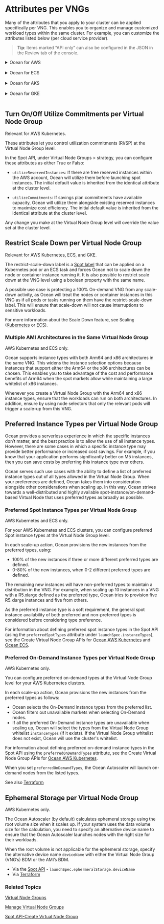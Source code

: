 # Attributes per VNGs 

Many of the attributes that you apply to your cluster can be applied specifically per VNG. This enables you to organize and manage customized workload types within the same cluster. For example, you can customize the attributes listed below (per cloud service provider).

> **Tip**: Items marked “API only” can also be configured in the JSON in the Review tab of the console.

<details>
  <summary markdown="span">Ocean for AWS</summary>

## Ocean for AWS Kubernetes

The following is a list of attributes customizable per VNG in Ocean for AWS. Some of the features can be accessed using the [API only](https://docs.spot.io/api/#operation/OceanAWSLaunchSpecUpdate), as indicated below.

- Associate Public IP (API only)
- Block Device Mappings
- Elastic IPs
- Headroom
- Instance Types- whitelist or blacklist (these must be a subset of the instance types defined for the Ocean cluster.)
- Instance Profile
- Labels
- Launch Instance
- Maximum Nodes
- Minimum Nodes
- Multiple AMI Architectures in same VNG 
- Metadata v2 (API only)
- Preferred Spot Instance Types (API only)
- Restrict scale down
- Roll
- Security Group IDs
- Shutdown hours
- Spot% to use within the VNG
- Subnet IDs
- Tags
- Taints
- User Data

For example, you could use the Labels and Taints attributes to instruct Ocean which labels and taints are applied on the nodes using the user data, and effectively connect between the cloud infrastructure properties and Kubernetes node labels that will be used on applications using node affinity.

</details><br>

<details>
  <summary markdown="span">Ocean for ECS</summary>

## Ocean for ECS

The following is a list of attributes customizable per VNG in Ocean for ECS. Some of the features can be accessed using the [API only](https://docs.spot.io/api/#operation/OceanECSLaunchSpecUpdate), as indicated below.

- Attributes
- Block Device Mapping
- Instance Profile
- Instance Types - whitelist or blacklist (API only)
- Launch Instance
- Manual Headroom
- Metadata v2 (API only)
- Multiple AMI Architectures in same VNG
- Preferred Spot Instance Types (API only)
- Restrict Scaledown
- Roll
- Scheduled Manual Headroom (API only)
- Security Group
- Subnets
- Tags and Metadata
- User Data


> **Tip**: If automatic headroom is configured, you must set `autoScaler.enableAutomaticAndManualHeadroom` to True at the Ocean level in order to ensure that the manual headroom will be effective.

</details><br>

<details>
  <summary markdown="span">Ocean for AKS</summary>

## Ocean for AKS

The following is a list of attributes customizable per VNG in Ocean for AKS.

- Automatic Headroom
- Availability zone
- Headroom
- Labels
- Maximum Nodes
- OS Disk Type and Size
- Tags
- Taints
- Max Pods per Node (API Only)
- Multiple subnets per Virtual Node Group (VNG) 
  - Kubenet (vnet-subnet) 
  - Azure CNI (vnet-subnet)  
  - Azure CNI with Dynamic IP (vnet-subnet and pod-subnet).


### Configure an Ocean AKS Cluster with Multiple VNG Subnets

Ocean AKS lets you configure multiple subnets for a Virtual Node Group (VNG) to ensure that your AKS cluster does not run out of IP address capacity.  
There are several Azure Networking CNI options: 

*  Kubenet Networking (vnet-subnet) 
*  Azure CNI (vnet-subnet)  
*  Azure CNI with Dynamic IP (vnet-subnet and pod-subnet).  

You can add (or remove) vnet-subnets or pod-subnets in a VNG at any time. Ocean AKS will automatically assign subnets to node pools based on IP address capacity. However, a node pool with a subnet that has run out of IP address capacity will be locked for scaling. 
You can set up multiple subnets when you create or update a Virtual Node Group, and when you update a Virtual Node Group template in the Cloud Cluster Virtual Node Groups tab. 

To access the Virtual Node Groups dashboard and configure multiple subnets: 

1. In the left main menu, click **Ocean**, and click **Cloud Clusters**.
2. Select a cluster from the list of clusters. 
3. Click the **Virtual Node Group** tab. 
4. Click the Virtual Node Group you need to configure from the list.  
   In the Virtual Node Group dashboard that opens, The Networking panel is in the middle-right of the screen.

![ocean-network-gen](https://github.com/spotinst/help/assets/159915991/4c1c7c3f-0d23-478a-9dd5-92056dab0a44)


5. In the Networking panel, you can update subnets for VNG using the Add VNet subnets and Add Pod subnets drop-down lists, according to the AKS cluster Network Type.

    *  For Kubenet, you can add one or more VNet subnets to the VNG (pod subnets are not applicable) 
    *  For Azure CNI you can add one or more VNet subnets to the VNG (pod subnets are not applicable) 
    *  For Azure CNI Dynamic IP, you can add one or more VNet subnets and/or pod subnets to the VNG. 

### What to Consider when Selecting Multiple Subnets 

*  If you do not select a subnet, the VNG will use the VNet and/or pod subnet assigned to the cluster. 
*  If you select multiple subnets, the VNG will distribute the subnets across nodes/node pools and/or pods based on subnet IP address availability. 
*  To prevent VNet or Pod subnets from running out of capacity, you can add VNet and/or pod subnets. All subnets must be from the same VNet as the cluster. VNG Pod subnet is configurable only with Azure CNI using dynamic IP allocation. 
*  If you did not specify the VNet subnet when you created the cluster, the VNet is managed by Azure, so you cannot edit or add a VNet and/or pod subnet. 

### Cluster and Subnet Limitations 

*  All subnets (vnet-subnets and pod-subnets) must be a subset of the AKS cluster VNet CIDR. 
*  After you create an AKS cluster, you cannot change the VNet name or Network plugin (CNI). 
*  You can expand VNet CIDR, for example, from 10.200.0.0/16 to 10.200.0.0/14. However, you then need to update the AKS cluster to reconcile to the expanded VNet CIDR:  
```
az aks update -g <ResourceGroup> -n <ClusterName>
```
*  If a vnet-subnet was not specified when you created the AKS cluster, AKS creates the default managed VNet (CIDR 10.224.0.0/12), and you cannot add more subnets to the managed VNet. Ocean does not support adding subnets to AKS clusters with the default managed VNet. 
*  BYO CNI - Bring Your Own CNI is not currently supported. It may work with Ocean, but there is no capability to add subnets.



</details><br>

<details>
  <summary markdown="span">Ocean for GKE</summary>

## Ocean for GKE

The following is a list of attributes customizable per VNG in Ocean for GKE. Some of the features can be accessed using the [API only](https://docs.spot.io/api/#operation/OceanGKELaunchSpecUpdate), as indicated below.

- Automatic Headroom
- Availability zone
- Headroom
- Instance Types (API only. These must be a subset of the instance types defined for the Ocean cluster.)
- Instance Profile (API only)
- Labels
- Launch Instance
- Local SSD (API only)
- Maximum Nodes
- Minimum Nodes
- Network Tags (API only)
- Preemptible% to use within the VNG
- Restrict scale down
- Roll
- Root Volume Size
- Root Volume Type (API only)
- Scheduled manual headroom (API only)
- Shielded VMs (API only)
- Shutdown hours
- Tags & Metadata (API only)
- Taints

> **Tip**: If automatic headroom is configured, you must set `autoScaler.enableAutomaticAndManualHeadroom` to True at the Ocean level to ensure that the manual headroom will be effective.

### Local SSD Support

Ocean for GKE allows the utilization of local SSD disks, high-performance local disks that are useful with specific workloads such as those that heavily use caching. You can define SSD disks in your Ocean VNG configuration by using localSsdCount to configure the number of SSD disks to be connected to each VM in the VNG.

Once configured, whenever the Ocean Autoscaler scales up, Ocean will automatically connect the local SSDs to the new VM. Note that local SSDs are limited to specific machine types. Ocean will automatically filter out the machine types that are not compatible. For information about the API, see Local SSD in the Spot API.

</details><br>

<!-- NEW SECTION ADDED - for DOC-1588 -->

## Turn On/Off Utilize Commitments per Virtual Node Group

Relevant for AWS Kubernetes.

These attributes let you control utilization commitments (RI/SP) at the Virtual Node Group level.

In the Spot API, under Virtual Node Groups > strategy, you can configure these attributes as either True or Falso:

 * `utilizeReservedInstances`: If there are free reserved instances within the AWS account, Ocean will utilize them before launching spot instances. The initial default value is inherited from the identical attribute at the cluster level. 

 * `utilizeCommitments`: If savings plan commitments have available capacity, Ocean will utilize them alongside existing reserved instances to maximize cost efficiency. The initial default value is inherited from the identical attribute at the cluster level. 

Any change you make at the Virtual Node Group level will override the value set at the cluster level.


## Restrict Scale Down per Virtual Node Group

Relevant for AWS Kubernetes, ECS, and GKE.

The restrict-scale-down label is a [Spot label](ocean/features/labels-and-taints?id=spot-labels) that can be applied on a Kubernetes pod or an ECS task and forces Ocean not to scale down the node or container instance running it. It is also possible to restrict scale down at the VNG level using a boolean property with the same name.

A possible use case is protecting a 100% On-demand VNG from any scale-down activity, as Ocean will treat the nodes or container instances in this VNG as if all pods or tasks running on them have the restrict-scale-down label. This will ensure that scale-down will not cause interruptions to sensitive workloads.

For more information about the Scale Down feature, see Scaling ([Kubernetes](ocean/features/scaling-kubernetes?id=scale-down) or [ECS](ocean/features/scaling-ecs?id=scale-down-behavior)).

### Multiple AMI Architectures in the Same Virtual Node Group 

AWS Kubernetes and ECS only.

Ocean supports instance types with both Arm64 and x86 architectures in the same VNG. This widens the instance selection options because instances that support either the Arm64 or the x86 architectures can be chosen. This enables you to take advantage of the cost and performance benefits of Arm64 when the spot markets allow while maintaining a large whitelist of x86 instances. 

Whenever you create a Virtual Node Group with the Arm64 and x86 instance types, ensure that the workloads can run on both architectures. In addition, ensure by using node selectors that only the relevant pods will trigger a scale-up from this VNG. 

<!-- I took the generic intro information from Preferred Spot Instance Types per Virtual Node Group and put it above -->

##  Preferred Instance Types per Virtual Node Group

Ocean provides a serverless experience in which the specific instances don’t matter, and the best practice is to allow the use of all instance types. However, there are some cases in which a specific instance type may provide better performance or increased cost savings. For example, if you know that your application performs significantly better on M5 instances, then you can save costs by preferring this instance type over others.

Ocean serves such use cases with the ability to define a list of preferred instance types out of all types allowed in the Virtual Node Group. When your preferences are defined, Ocean takes them into consideration alongside other considerations when scaling up. In this way, Ocean strives towards a well-distributed and highly available spot-instance/on-demand-based Virtual Node that uses preferred types as broadly as possible.

### Preferred Spot Instance Types per Virtual Node Group

AWS Kubernetes and ECS only.

For your AWS Kubernetes and ECS clusters, you can configure preferred Spot instance types at the Virtual Node Group level.

In each scale-up action, Ocean provisions the new instances from the preferred types, using:

- 100% of the new instances if three or more different preferred types are defined.
- 0-80% of the new instances, when 0-2 different preferred types are defined.

The remaining new instances will have non-preferred types to maintain a distribution in the VNG. For example, when scaling up 10 instances in a VNG with a R5.xlarge defined as the preferred type, Ocean tries to provision five R5.xlarge instances and five from others.

As the preferred instance type is a soft requirement, the general spot instance availability of both preferred and non-preferred types is considered before considering type preference.

For information about defining preferred spot instance types in the Spot API (using the `preferredSpotTypes` attribute under `launchSpec.instanceTypes`), see the Create Virtual Node Group APIs for [Ocean AWS Kubernetes](https://docs.spot.io/api/#tag/Ocean-AWS/operation/OceanAWSLaunchSpecCreate) and [Ocean ECS](https://docs.spot.io/api/#tag/Ocean-ECS/operation/OceanECSLaunchSpecCreate).

<!-- Section below added 15-07-2024 for DOC-1912 -->

###  Preferred On-Demand Instance Types per Virtual Node Group

AWS Kubernetes only.

You can configure preferred on-demand types at the Virtual Node Group level for your AWS Kubernetes clusters.

In each scale-up action, Ocean provisions the new instances from the preferred types as follows:

* Ocean selects the On-Demand instance types from the preferred list.
* Ocean filters out unavailable markets when selecting On-Demand nodes.
* If all the preferred On-Demand instance types are unavailable when scaling up, Ocean will select the types from the Virtual Node Group whitelist `instanceTypes` (if it exists). If the Virtual Node Group whitelist does not exist, Ocean will use the cluster's whitelist.

For information about defining preferred on-demand instance types in the Spot API using the `preferredOnDemandTypes` attribute, see the Create Virtual Node Group APIs for [Ocean AWS Kubernetes](https://docs.spot.io/api/#tag/Ocean-AWS/operation/OceanAWSLaunchSpecCreate).

When you set `preferredOnDemandTypes`, the Ocean Autoscaler will launch on-demand nodes from the listed types.​

See also [Terraform](https://registry.terraform.io/providers/spotinst/spotinst/latest/docs/resources/ocean_aws_launch_spec#preferred_od_types)

##  Ephemeral Storage per Virtual Node Group

AWS Kubernetes only.

The Ocean Autoscaler (by default) calculates ephemeral storage using the root volume size when it scales up. If your system uses the data volume size for the calculation, you need to specify an alternative device name to ensure that the Ocean Autoscaler launches nodes with the right size for their workloads.

When the root volume is not applicable for the ephemeral storage, specify the alternative device name `deviceName` with either the Virtual Node Group (VNG’s) BDM or the AMI’s BDM.

* Via the [Spot API](https://docs.spot.io/api/#tag/Ocean-AWS/operation/OceanAWSLaunchSpecUpdate) -  `launchSpec.ephermeralStorage.deviceName`
* Via [Terraform](https://registry.terraform.io/providers/spotinst/spotinst/latest/docs/resources/ocean_aws_launch_spec#ephemeral_storage)

### Related Topics

[Virtual Node Groups](https://docs.spot.io/ocean/features/vngs/)

[Manage Virtual Node Groups](ocean/tutorials/manage-virtual-node-groups.md)

[Spot API-Create Virtual Node Group](https://docs.spot.io/api/#tag/Ocean-AWS/operation/OceanAWSLaunchSpecCreate)
